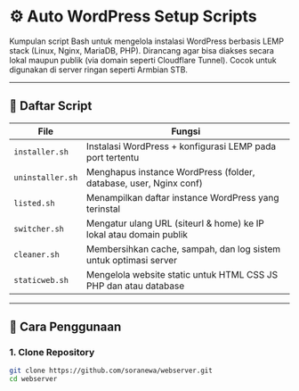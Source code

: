 # ⚙️ Auto WordPress Setup Scripts

Kumpulan script Bash untuk mengelola instalasi WordPress berbasis LEMP stack (Linux, Nginx, MariaDB, PHP). Dirancang agar bisa diakses secara lokal maupun publik (via domain seperti Cloudflare Tunnel). Cocok untuk digunakan di server ringan seperti Armbian STB.

---

## 📁 Daftar Script

| File               | Fungsi                                                                 |
|--------------------|------------------------------------------------------------------------|
| `installer.sh`   | Instalasi WordPress + konfigurasi LEMP pada port tertentu              |
| `uninstaller.sh` | Menghapus instance WordPress (folder, database, user, Nginx conf)      |
| `listed.sh`      | Menampilkan daftar instance WordPress yang terinstal                  |
| `switcher.sh`        | Mengatur ulang URL (siteurl & home) ke IP lokal atau domain publik     |
| `cleaner.sh`        | Membersihkan cache, sampah, dan log sistem untuk optimasi server       |
| `staticweb.sh`    | Mengelola website static untuk HTML CSS JS PHP dan atau database       |

---

## 🚀 Cara Penggunaan

### 1. Clone Repository
```bash
git clone https://github.com/soranewa/webserver.git
cd webserver
